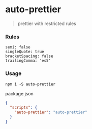 # auto-prettier
> prettier with restricted rules

### Rules

```
semi: false
singleQuote: true
bracketSpacing: false
trailingComma: 'es5'
```

### Usage

```
npm i -S auto-prettier
```

package.json

```json
{
  "scripts": {
    "auto-prettier": "auto-prettier"  
  }
}
```
